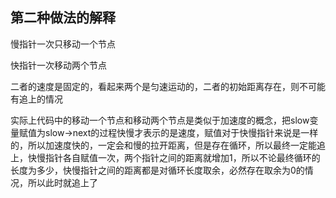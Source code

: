 ## 第二种做法的解释

慢指针一次只移动一个节点

快指针一次移动两个节点

二者的速度是固定的，看起来两个是匀速运动的，二者的初始距离存在，则不可能有追上的情况

实际上代码中的移动一个节点和移动两个节点是类似于加速度的概念，把slow变量赋值为slow->next的过程快慢才表示的是速度，赋值对于快慢指针来说是一样的，所以加速度快的，一定会和慢的拉开距离，但是存在循环，所以最终一定能追上，快慢指针各自赋值一次，两个指针之间的距离就增加1，所以不论最终循环的长度为多少，快慢指针之间的距离都是对循环长度取余，必然存在取余为0的情况，所以此时就追上了
